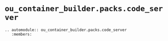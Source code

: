 # `ou_container_builder.packs.code_server`

```{eval-rst}
.. automodule:: ou_container_builder.packs.code_server
   :members:
```
